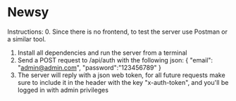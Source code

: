 # Newsy

Instructions:
  0. Since there is no frontend, to test the server use Postman or a similar tool.
  1. Install all dependencies and run the server from a terminal 
  2. Send a POST request to /api/auth with the following json:
      {
        "email": "admin@admin.com",
        "password":"123456789"
      }
  3. The server will reply with a json web token, for all future requests make sure to include it in the header with the key "x-auth-token", and you'll be logged in with admin privileges
